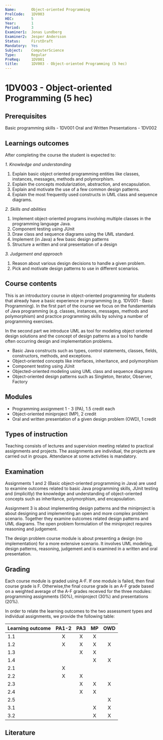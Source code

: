 ```yaml
---
Name:       Object-oriented Programming
PrelCode:   1DV003
HEC:        5
Year:       1
Period:     3
Examiner1:  Jonas Lundberg   
Examiner2:  Jesper Andersson
Status:     FirstDraft
Mandatory:  Yes
Subject:    ComputerScience
Type:       Regular
PreReq:     1DV001
title:      1DV003 - Object-oriented Programming (5 hec)
---
```


# 1DV003 - Object-oriented Programming (5 hec)

## Prerequisites

Basic programming skills - 1DV001
Oral and Written Presentations - 1DV002

## Learnings outcomes

After completing the course the student is expected to:

*1. Knowledge and understanding*
1. Explain basic object oriented programming entities like classes, instances, messages, methods and polymorphism.
2. Explain the concepts modularization, abstraction, and encapsulation.
3. Explain and motivate the use of a few common design patterns.
4. Explain the most frequently used constructs in UML class and sequence diagrams.

*2.	Skills and abilities*
1. Implement object-oriented programs involving multiple classes in the programming language Java.
2. Component testing using JUnit
3. Draw class and sequence diagrams using the UML standard.
4. Implement (in Java) a few basic design patterns
5. Structure a written and oral presentation of a design


*3.	Judgement and approach*
1. Reason about various design decisions to handle a given problem.
2. Pick and motivate design patterns to use in different scenarios.

## Course contents

This is an introductory course in object-oriented programming for students that already  have a basic experience in programming (e.g. 1DV001 - Basic Programming). In the first part of  the course we focus on the fundamentals of Java programming (e.g. classes, instances, messages,  methods and polymorphism) and practice programming skills by solving a number of programming exercises. 

In the second part we introduce UML as tool for modeling object oriented design solutions and the concept  of design patterns as a tool to handle often occurring design and implementation problems.

- Basic Java constructs such as types, control statements, classes, fields, constructors, methods, and exceptions.
- Object-oriented concepts like interfaces, inheritance, and polymorphism 
- Component testing using JUnit 
- Objected-oriented modeling using UML class and sequence diagrams
- Object-oriented design patterns such as Singleton, Iterator, Observer, Factory

## Modules
- Programming assignment 1 - 3 (PA), 1.5 credit each
- Object-oriented miniproject (MP), 2 credit
- Oral and written presentation of a given design problem (OWD), 1 credit 

## Types of instruction

Teaching consists of lectures and supervision meeting related to practical assignments and projects. The assignments are individual, the projects are carried out in groups. Attendance at some activities is mandatory.

## Examination
Assignments 1 and 2 (Basic object-oriented programming in Java) are used to examine outcomes related to basic Java programming skills, JUnit testing and (implicitly) the knowledge and understanding of object-oriented concepts such as inheritance, polymorphism, and encapsulation.

Assignment 3 is about implementing design patterns and the miniproject is about designing and implementing an open and more complex problem scenario. Together they examine outcomes related design patterns and UML diagrams. The open problem formulation of the miniproject requires reasoning and judgement.

The design problem course module is about presenting a design (no implementation) for a more extensive scenario. It involves UML modeling, design patterns, reasoning, judgement and is examined in a written and oral presentation.

## Grading
Each course module is graded using A-F. If one module is failed, then final course grade is F. Otherwise,the final course grade is an A-F grade based on a weighted average of the A-F grades received for the three modules: programming assignments (50%), miniproject (30%) and presentations (20%).

In order to relate the learning outcomes to the two assessment types and individual assignments, we provide the following table:

Learning outcome | PA1-2| PA3 | MP  | OWD
:--------------- | :--: | :-: | :-: | :-:
1.1              |  X   | X   | X   |    
1.2              |  X   | X   | X   |  X 
1.3              |      | X   | X   |    
1.4              |      |     | X   |  X 
2.1              |  X   |     |     |    
2.2              |  X   | X   |     |    
2.3              |      | X   | X   |  X 
2.4              |      | X   | X   |    
2.5              |      |     |     |  X 
3.1              |      |     |  X  |  X 
3.2              |      |     |  X  |  X 

## Literature